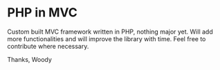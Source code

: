 PHP in MVC
==========

Custom built MVC framework written in PHP, nothing major yet.
Will add more functionalities and will improve the library with time.
Feel free to contribute where necessary.

Thanks,
Woody